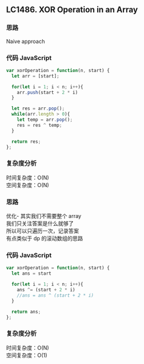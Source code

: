## LC1486. XOR Operation in an Array

### 思路

Naive approach

### 代码 JavaScript

```JavaScript
var xorOperation = function(n, start) {
  let arr = [start];

  for(let i = 1; i < n; i++){
    arr.push(start + 2 * i)
  }

  let res = arr.pop();
  while(arr.length > 0){
    let temp = arr.pop();
    res = res ^ temp;
  }

  return res;
};

```

### 复杂度分析

时间复杂度：O(N)  
空间复杂度：O(N)

### 思路

优化- 其实我们不需要整个 array  
我们只关注答案是什么就够了  
所以可以只遍历一次，记录答案  
有点类似于 dp 的滚动数组的思路

### 代码 JavaScript

```JavaScript
var xorOperation = function(n, start) {
  let ans = start

  for(let i = 1; i < n; i++){
    ans ^= (start + 2 * i)
    //ans = ans ^ (start + 2 * i)
  }

  return ans;
};
```

### 复杂度分析

时间复杂度：O(N)  
空间复杂度：O(1)
